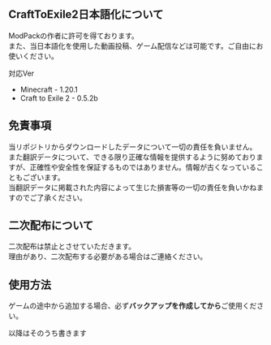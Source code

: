 ## CraftToExile2日本語化について
ModPackの作者に許可を得ております。  
また、当日本語化を使用した動画投稿、ゲーム配信などは可能です。ご自由にお使いください。　　

対応Ver
- Minecraft - 1.20.1
- Craft to Exile 2 - 0.5.2b


## 免責事項
当リポジトリからダウンロードしたデータについて一切の責任を負いません。  
また翻訳データについて、できる限り正確な情報を提供するように努めておりますが、正確性や安全性を保証するものではありません。情報が古くなっていることもございます。  
当翻訳データに掲載された内容によって生じた損害等の一切の責任を負いかねますのでご了承ください。  
  
## 二次配布について
二次配布は禁止とさせていただきます。  
理由があり、二次配布する必要がある場合はご連絡ください。



## 使用方法
ゲームの途中から追加する場合、必ず**バックアップを作成してから**ご使用ください。

以降はそのうち書きます
